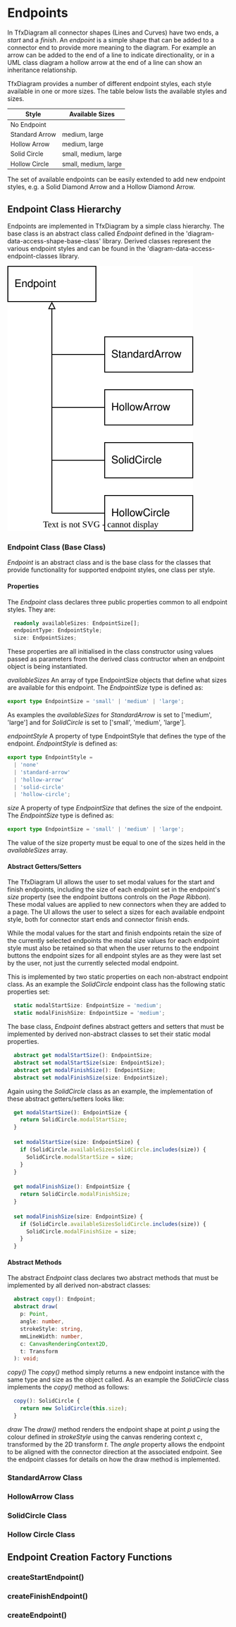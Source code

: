 # Endpoints

In TfxDiagram all connector shapes (Lines and Curves) have two ends, a _start_ and a _finish_. An _endpoint_ is a simple shape that can be added to a connector end to provide more meaning to the diagram. For example an arrow can be added to the end of a line to indicate directionality, or in a UML class diagram a hollow arrow at the end of a line can show an inheritance relationship.

TfxDiagram provides a number of different endpoint styles, each style available in one or more sizes. The table below lists the available styles and sizes.

| Style          | Available Sizes      |
| -------------- | -------------------- |
| No Endpoint    |                      |
| Standard Arrow | medium, large        |
| Hollow Arrow   | medium, large        |
| Solid Circle   | small, medium, large |
| Hollow Circle  | small, medium, large |

The set of available endpoints can be easily extended to add new endpoint styles, e.g. a Solid Diamond Arrow and a Hollow Diamond Arrow.

## Endpoint Class Hierarchy

Endpoints are implemented in TfxDiagram by a simple class hierarchy. The base class is an abstract class called _Endpoint_ defined in the 'diagram-data-access-shape-base-class' library. Derived classes represent the various endpoint styles and can be found in the 'diagram-data-access-endpoint-classes library.

![class hierarchy](class-hierarchy.drawio.svg)

### Endpoint Class (Base Class)

_Endpoint_ is an abstract class and is the base class for the classes that provide functionality for supported endpoint styles, one class per style.

#### Properties

The _Endpoint_ class declares three public properties common to all endpoint styles. They are:

```ts
  readonly availableSizes: EndpointSize[];
  endpointType: EndpointStyle;
  size: EndpointSizes;
```

These properties are all initialised in the class constructor using values passed as parameters from the derived class contructor when an endpoint object is being instantiated.

_availableSizes_
An array of type EndpointSize objects that define what sizes are available for this endpoint. The _EndpointSize_ type is defined as:

```ts
export type EndpointSize = 'small' | 'medium' | 'large';
```

As examples the _availableSizes_ for _StandardArrow_ is set to ['medium', 'large'] and for _SolidCircle_ is set to ['small', 'medium', 'large'].

_endpointStyle_
A property of type EndpointStyle that defines the type of the endpoint. _EndpointStyle_ is defined as:

```ts
export type EndpointStyle =
  | 'none'
  | 'standard-arrow'
  | 'hollow-arrow'
  | 'solid-circle'
  | 'hollow-circle';
```

_size_
A property of type _EndpointSize_ that defines the size of the endpoint. The _EndpointSize_ type is defined as:

```ts
export type EndpointSize = 'small' | 'medium' | 'large';
```

The value of the size property must be equal to one of the sizes held in the _availableSizes_ array.

#### Abstract Getters/Setters

The TfxDiagram UI allows the user to set modal values for the start and finish endpoints, including the size of each endpoint set in the endpoint's _size_ property (see the endpoint buttons controls on the _Page Ribbon_). These modal values are applied to new connectors when they are added to a page. The UI allows the user to select a sizes for each available endpoint style, both for connector start ends and connector finish ends.

While the modal values for the start and finish endpoints retain the size of the currently selected endpoints the modal size values for each endpoint style must also be retained so that when the user returns to the endpoint buttons the endpoint sizes for all endpoint styles are as they were last set by the user, not just the currently selected modal endpoint.

This is implemented by two static properties on each non-abstract endpoint class. As an example the _SolidCircle_ endpoint class has the following static properties set:

```ts
  static modalStartSize: EndpointSize = 'medium';
  static modalFinishSize: EndpointSize = 'medium';
```

The base class, _Endpoint_ defines abstract getters and setters that must be implemented by derived non-abstract classes to set their static modal properties.

```ts
  abstract get modalStartSize(): EndpointSize;
  abstract set modalStartSize(size: EndpointSize);
  abstract get modalFinishSize(): EndpointSize;
  abstract set modalFinishSize(size: EndpointSize);
```

Again using the _SolidCircle_ class as an example, the implementation of these abstract getters/setters looks like:

```ts
  get modalStartSize(): EndpointSize {
    return SolidCircle.modalStartSize;
  }

  set modalStartSize(size: EndpointSize) {
    if (SolidCircle.availableSizesSolidCircle.includes(size)) {
      SolidCircle.modalStartSize = size;
    }
  }

  get modalFinishSize(): EndpointSize {
    return SolidCircle.modalFinishSize;
  }

  set modalFinishSize(size: EndpointSize) {
    if (SolidCircle.availableSizesSolidCircle.includes(size)) {
      SolidCircle.modalFinishSize = size;
    }
  }
```

#### Abstract Methods

The abstract _Endpoint_ class declares two abstract methods that must be implemented by all derived non-abstract classes:

```ts
  abstract copy(): Endpoint;
  abstract draw(
    p: Point,
    angle: number,
    strokeStyle: string,
    mmLineWidth: number,
    c: CanvasRenderingContext2D,
    t: Transform
  ): void;
```

_copy()_
The _copy()_ method simply returns a new endpoint instance with the same type and size as the object called. As an example the _SolidCircle_ class implements the _copy()_ method as follows:

```ts
  copy(): SolidCircle {
    return new SolidCircle(this.size);
  }
```

_draw_
The _draw()_ method renders the endpoint shape at point _p_ using the colour defined in _strokeStyle_ using the canvas rendering context _c_, transformed by the 2D transform _t_. The _angle_ property allows the endpoint to be aligned with the connector direction at the associated endpoint. See the endpoint classes for details on how the draw method is implemented.

### StandardArrow Class

### HollowArrow Class

### SolidCircle Class

### Hollow Circle Class

## Endpoint Creation Factory Functions

### createStartEndpoint()

### createFinishEndpoint()

### createEndpoint()
